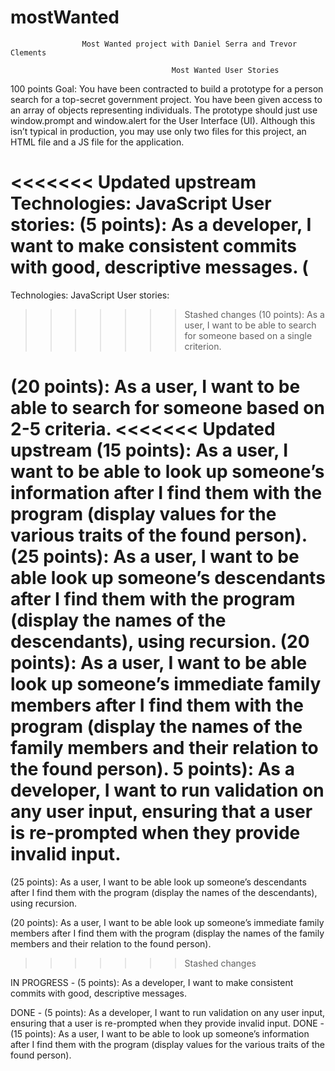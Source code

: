 # mostWanted
					Most Wanted project with Daniel Serra and Trevor Clements

										Most Wanted User Stories
100 points
Goal: You have been contracted to build a prototype for a person search for a top-secret government 
	project. You have been given access to an array of objects representing individuals. The prototype should just
	use window.prompt and window.alert for the User Interface (UI). Although this isn’t typical in production, you may 
	use only two files for this project, an HTML file and a JS file for the application.

<<<<<<< Updated upstream
									Technologies: JavaScript
										User stories:
(5 points): As a developer, I want to make consistent commits with good, descriptive messages.
(
=======
Technologies: JavaScript
User stories:


>>>>>>> Stashed changes
(10 points): As a user, I want to be able to search for someone based on a single criterion.

(20 points): As a user, I want to be able to search for someone based on 2-5 criteria.
<<<<<<< Updated upstream
(15 points): As a user, I want to be able to look up someone’s information after I find them 
	with the program (display values for the various traits of the found person).
(25 points): As a user, I want to be able look up someone’s descendants after I find them with 
	the program (display the names of the descendants), using recursion.
(20 points): As a user, I want to be able look up someone’s immediate family members after I 
	find them with the program (display the names of the family members and their relation to the found person).
5 points): As a developer, I want to run validation on any user input, ensuring that a user 
	is re-prompted when they provide invalid input.
=======

(25 points): As a user, I want to be able look up someone’s descendants after I find them with the program (display the names of the descendants), using recursion.

(20 points): As a user, I want to be able look up someone’s immediate family members after I find them with the program (display the names of the family members and their relation to the found person).

>>>>>>> Stashed changes




IN PROGRESS - (5 points): As a developer, I want to make consistent commits with good, descriptive messages.

DONE - (5 points): As a developer, I want to run validation on any user input, ensuring that a user is re-prompted when they provide invalid input.
DONE - (15 points): As a user, I want to be able to look up someone’s information after I find them with the program (display values for the various traits of the found person).